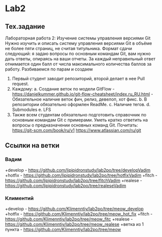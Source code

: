 # Lab2

## Тех.задание
Лабораторная работа 2: Изучение системы управления версиями Git
Нужно изучить и описать систему управления версиями Git в объёме не
более пяти страниц, не считая титульника. Формат сдачи следующий: я
задаю вопросы по основным командам Git, вам нужно дать ответы, опираясь
на ваши отчеты. 
За каждый неправильный ответ отнимается один балл от числа максимального
количества баллов за работу.
Разбиваемся по парам и создаем 
1)	Первый студент заводит репозиторий, второй делает в нее Pull request.
2)	Каждому:
a.	Создание веток по модели GitFlow - https://danielkummer.github.io/git-flow-cheatsheet/index.ru_RU.html - Обязательное наличие веток фич, релиз, девелоп, хот фикс.
b.	В репозитории обязательно оформлен ReadMe.
c.	Наличие тегов.
d.	Submodules
e.	LFS
3)	Также всем студентам обязательно подготовить справочник по основным командам Git с примерами. Уметь кратко ответить на вопросы о предназначении основных команд Git.
Почитать:
https://git-scm.com/book/ru/v1
https://www.atlassian.com/ru/git

## Ссылки на ветки
### Вадим
 +develop - https://github.com/lipipidronstudy/lab2po/tree/developVadim
 +hotfix - https://github.com/lipipidronstudy/lab2po/tree/hotfixVadim
 +fitch - https://github.com/lipipidronstudy/lab2po/tree/fitchVadim
 +realese - https://github.com/lipipidronstudy/lab2po/tree/realeseVadim

### Климентий
 +develop - https://github.com/Klimenntiy/lab2po/tree/meow_develop
 +hotfix - https://github.com/Klimenntiy/lab2po/tree/meow_hot_fix
 +fitch - https://github.com/Klimenntiy/lab2po/tree/meow_fitc
 +realese - https://github.com/Klimenntiy/lab2po/tree/meow_realese
 +ветка из 1 пункта - https://github.com/Klimenntiy/lab2po/tree/meow
